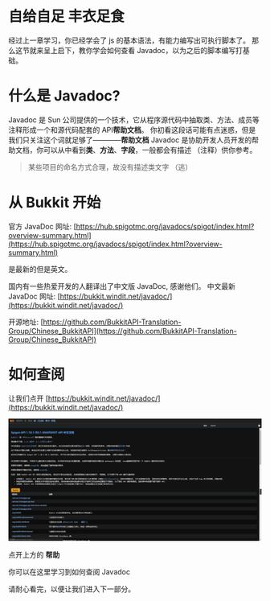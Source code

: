 # 自给自足 丰衣足食

经过上一章学习，你已经学会了 js 的基本语法，有能力编写出可执行脚本了。
那么这节就来呈上启下，教你学会如何查看 Javadoc，以为之后的脚本编写打基础。

# 什么是 Javadoc?

Javadoc 是 Sun 公司提供的一个技术，它从程序源代码中抽取类、方法、成员等注释形成一个和源代码配套的 API**帮助文档**。
你初看这段话可能有点迷惑，但是我们只关注这个词就足够了————**帮助文档**
Javadoc 是协助开发人员开发的帮助文档，你可以从中看到**类**、**方法**、**字段**，一般都会有描述 （注释）供你参考。

> 某些项目的命名方式合理，故没有描述类文字 （逃）

# 从 Bukkit 开始

官方 JavaDoc 网址: [https://hub.spigotmc.org/javadocs/spigot/index.html?overview-summary.html](https://hub.spigotmc.org/javadocs/spigot/index.html?overview-summary.html)

是最新的但是英文。

国内有一些热爱开发的人翻译出了中文版 JavaDoc, 感谢他们。
中文最新 JavaDoc 网址: [https://bukkit.windit.net/javadoc/](https://bukkit.windit.net/javadoc/)

开源地址: [https://github.com/BukkitAPI-Translation-Group/Chinese_BukkitAPI](https://github.com/BukkitAPI-Translation-Group/Chinese_BukkitAPI)

# 如何查阅

让我们点开 [https://bukkit.windit.net/javadoc/](https://bukkit.windit.net/javadoc/)

![javadoc_index.jpg](images\javadoc_index.jpg)

点开上方的 **帮助**

你可以在这里学习到如何查阅 Javadoc

请耐心看完，以便让我们进入下一部分。
